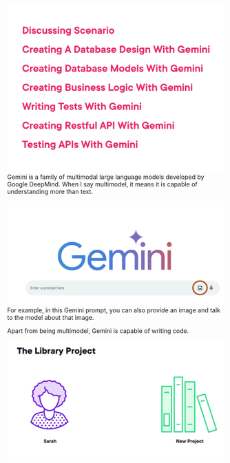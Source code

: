 ![alt text](PE-DEV-01.png)
Gemini is a family of multimodal large language models developed by Google DeepMind. When I say multimodel, it means it is capable of understanding more than text. 

![alt text](PE-DEV-02.png)
 For example, in this Gemini prompt, you can also provide an image and talk to the model about that image. 

 Apart from being multimodel, Gemini is capable of writing code.

![alt text](image.png)